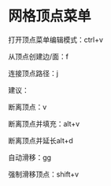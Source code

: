# 网格顶点菜单
打开顶点菜单编辑模式：ctrl+v

从顶点创建边/面：f

连接顶点路径：j

建议：

断离顶点：v

断离顶点并填充：alt+v

断离顶点并延长alt+d

自动滑移：gg

强制滑移顶点：shift+v


